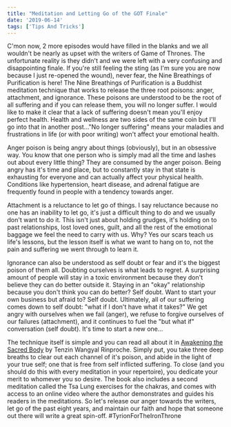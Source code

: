 ```yaml
---
title: "Meditation and Letting Go of the GOT Finale"
date: '2019-06-14'
tags: ['Tips And Tricks']
---
```


C'mon now, 2 more episodes would have filled in the blanks and we all wouldn't be nearly as upset with the writers of Game of Thrones. The unfortunate reality is they didn't and we were left with a very confusing and disappointing finale. If you're still feeling the sting (as I'm sure you are now because I just re-opened the wound), never fear, the Nine Breathings of Purification is here! The Nine Breathings of Purification is a Buddhist meditation technique that works to release the three root poisons: anger, attachment, and ignorance. These poisons are understood to be the root of all suffering and if you can release them, you will no longer suffer. I would like to make it clear that a lack of suffering doesn't mean you'll enjoy perfect health. Health and wellness are two sides of the same coin but I'll go into that in another post..."No longer suffering" means your maladies and frustrations in life (or with poor writing) won't affect your emotional health.

Anger poison is being angry about things (obviously), but in an obsessive way. You know that one person who is simply mad all the time and lashes out about every little thing? They are consumed by the anger poison. Being angry has it's time and place, but to constantly stay in that state is exhausting for everyone and can actually affect your physical health. Conditions like hypertension, heart disease, and adrenal fatigue are frequently found in people with a tendency towards anger.

Attachment is a reluctance to let go of things. I say reluctance because no one has an inability to let go, it's just a difficult thing to do and we usually don't want to do it. This isn't just about holding grudges, it's holding on to past relationships, lost loved ones, guilt, and all the rest of the emotional baggage we feel the need to carry with us. Why? Yes our scars teach us life's lessons, but the lesson itself is what we want to hang on to, not the pain and suffering we went through to learn it.

Ignorance can also be understood as self doubt or fear and it's the biggest poison of them all. Doubting ourselves is what leads to regret. A surprising amount of people will stay in a toxic environment because they don't believe they can do better outside it. Staying in an "okay" relationship because you don't think you can do better? Self doubt. Want to start your own business but afraid to? Self doubt. Ultimately, all of our suffering comes down to self doubt: "what if I don't have what it takes?" We get angry with ourselves when we fail (anger), we refuse to forgive ourselves of our failures (attachment), and it continues to fuel the "but what if" conversation (self doubt). It's time to start a new one...

The technique itself is simple and you can read all about it in [Awakening the Sacred Body](https://www.amazon.com/Awakening-Sacred-Body-Tibetan-Movement/dp/1401955541/ref=sxts_sxwds-bia?gclid=Cj0KCQjwi43oBRDBARIsAExSRQHjjO2T3ZQdxrVzcT6rXxcDcviVXtI9e38z7AL1Sg_RB0rKFJD5d_QaAkUzEALw_wcB&hvadid=241644525992&hvdev=c&hvlocphy=9004541&hvnetw=g&hvpos=1t1&hvqmt=e&hvrand=9304492997272951939&hvtargid=kwd-21504374446&hydadcr=8265_10374952&keywords=awakening+the+sacred+body&pd_rd_i=1401955541&pd_rd_r=0b4d3175-78d2-43e7-8083-99f2c88681af&pd_rd_w=rCiFU&pd_rd_wg=rYeIW&pf_rd_p=b0a90583-d22c-4c32-806b-f09cd6946e61&pf_rd_r=X1218HANXN79Y5C2E9T3&qid=1560540199&s=gateway) by Tenzin Wangyal Rinproche. Simply put, you take three deep breaths to clear out each channel of it's poison, and abide in the light of your true self; one that is free from self inflicted suffering. To close (and you should do this with every meditation in your repertoire), you dedicate your merit to whomever you so desire. The book also includes a second meditation called the Tsa Lung exercises for the chakras, and comes with access to an online video where the author demonstrates and guides his readers in the meditations. So let's release our anger towards the writers, let go of the past eight years, and maintain our faith and hope that someone out there will write a great spin-off. #TyrionForTheIronThrone
